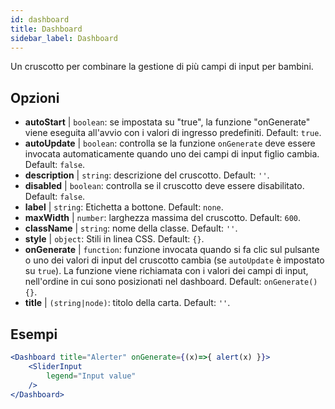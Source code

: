 ```yaml
--- 
id: dashboard 
title: Dashboard
sidebar_label: Dashboard 
---
```


Un cruscotto per combinare la gestione di più campi di input per bambini.

## Opzioni

* __autoStart__ | `boolean`: se impostata su "true", la funzione "onGenerate" viene eseguita all'avvio con i valori di ingresso predefiniti. Default: `true`.
* __autoUpdate__ | `boolean`: controlla se la funzione `onGenerate` deve essere invocata automaticamente quando uno dei campi di input figlio cambia. Default: `false`.
* __description__ | `string`: descrizione del cruscotto. Default: `''`.
* __disabled__ | `boolean`: controlla se il cruscotto deve essere disabilitato. Default: `false`.
* __label__ | `string`: Etichetta a bottone. Default: `none`.
* __maxWidth__ | `number`: larghezza massima del cruscotto. Default: `600`.
* __className__ | `string`: nome della classe. Default: `''`.
* __style__ | `object`: Stili in linea CSS. Default: `{}`.
* __onGenerate__ | `function`: funzione invocata quando si fa clic sul pulsante o uno dei valori di input del cruscotto cambia (se `autoUpdate` è impostato su `true`). La funzione viene richiamata con i valori dei campi di input, nell'ordine in cui sono posizionati nel dashboard. Default: `onGenerate() {}`.
* __title__ | `(string|node)`: titolo della carta. Default: `''`.


## Esempi

```jsx live
<Dashboard title="Alerter" onGenerate={(x)=>{ alert(x) }}>
    <SliderInput
        legend="Input value"
    />
</Dashboard>
```

